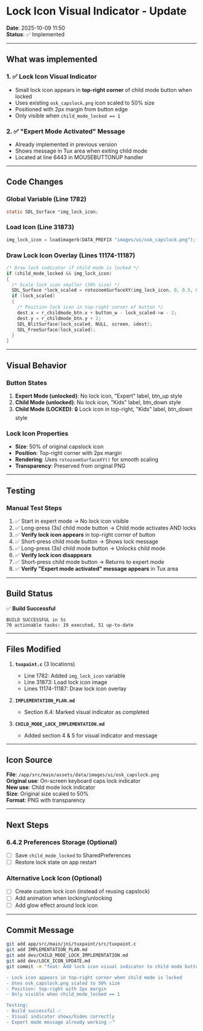 # Lock Icon Visual Indicator - Update

**Date**: 2025-10-09 11:50  
**Status**: ✅ Implemented

---

## What was implemented

### 1. ✅ Lock Icon Visual Indicator
- Small lock icon appears in **top-right corner** of child mode button when locked
- Uses existing `osk_capslock.png` icon scaled to 50% size
- Positioned with 2px margin from button edge
- Only visible when `child_mode_locked == 1`

### 2. ✅ "Expert Mode Activated" Message
- Already implemented in previous version
- Shows message in Tux area when exiting child mode
- Located at line 6443 in MOUSEBUTTONUP handler

---

## Code Changes

### Global Variable (Line 1782)
```c
static SDL_Surface *img_lock_icon;
```

### Load Icon (Line 31873)
```c
img_lock_icon = loadimagerb(DATA_PREFIX "images/ui/osk_capslock.png");
```

### Draw Lock Icon Overlay (Lines 11174-11187)
```c
/* Draw lock indicator if child mode is locked */
if (child_mode_locked && img_lock_icon)
{
  /* Scale lock icon smaller (50% size) */
  SDL_Surface *lock_scaled = rotozoomSurfaceXY(img_lock_icon, 0, 0.5, 0.5, SMOOTHING_ON);
  if (lock_scaled)
  {
    /* Position lock icon in top-right corner of button */
    dest.x = r_childmode_btn.x + button_w - lock_scaled->w - 2;
    dest.y = r_childmode_btn.y + 2;
    SDL_BlitSurface(lock_scaled, NULL, screen, &dest);
    SDL_FreeSurface(lock_scaled);
  }
}
```

---

## Visual Behavior

### Button States
1. **Expert Mode (unlocked)**: No lock icon, "Expert" label, btn_up style
2. **Child Mode (unlocked)**: No lock icon, "Kids" label, btn_down style
3. **Child Mode (LOCKED)**: 🔒 Lock icon in top-right, "Kids" label, btn_down style

### Lock Icon Properties
- **Size**: 50% of original capslock icon
- **Position**: Top-right corner with 2px margin
- **Rendering**: Uses `rotozoomSurfaceXY()` for smooth scaling
- **Transparency**: Preserved from original PNG

---

## Testing

### Manual Test Steps
1. ✅ Start in expert mode → No lock icon visible
2. ✅ Long-press (3s) child mode button → Child mode activates AND locks
3. ✅ **Verify lock icon appears** in top-right corner of button
4. ✅ Short-press child mode button → Shows lock message
5. ✅ Long-press (3s) child mode button → Unlocks child mode
6. ✅ **Verify lock icon disappears**
7. ✅ Short-press child mode button → Returns to expert mode
8. ✅ **Verify "Expert mode activated" message appears** in Tux area

---

## Build Status

✅ **Build Successful**
```
BUILD SUCCESSFUL in 5s
70 actionable tasks: 19 executed, 51 up-to-date
```

---

## Files Modified

1. **`tuxpaint.c`** (3 locations)
   - Line 1782: Added `img_lock_icon` variable
   - Line 31873: Load lock icon image
   - Lines 11174-11187: Draw lock icon overlay

2. **`IMPLEMENTATION_PLAN.md`**
   - Section 6.4: Marked visual indicator as completed

3. **`CHILD_MODE_LOCK_IMPLEMENTATION.md`**
   - Added section 4 & 5 for visual indicator and message

---

## Icon Source

**File**: `/app/src/main/assets/data/images/ui/osk_capslock.png`  
**Original use**: On-screen keyboard caps lock indicator  
**New use**: Child mode lock indicator  
**Size**: Original size scaled to 50%  
**Format**: PNG with transparency

---

## Next Steps

### 6.4.2 Preferences Storage (Optional)
- [ ] Save `child_mode_locked` to SharedPreferences
- [ ] Restore lock state on app restart

### Alternative Lock Icon (Optional)
- [ ] Create custom lock icon (instead of reusing capslock)
- [ ] Add animation when locking/unlocking
- [ ] Add glow effect around lock icon

---

## Commit Message

```bash
git add app/src/main/jni/tuxpaint/src/tuxpaint.c
git add IMPLEMENTATION_PLAN.md
git add dev/CHILD_MODE_LOCK_IMPLEMENTATION.md
git add dev/LOCK_ICON_UPDATE.md
git commit -m "feat: Add lock icon visual indicator to child mode button

- Lock icon appears in top-right corner when child mode is locked
- Uses osk_capslock.png scaled to 50% size
- Position: top-right with 2px margin
- Only visible when child_mode_locked == 1

Testing:
- Build successful ✅
- Visual indicator shows/hides correctly
- Expert mode message already working ✅"
```
